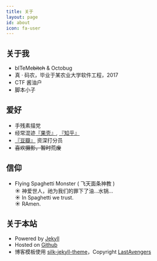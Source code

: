```yaml
---
title: 关于
layout: page
id: about
icon: fa-user
---
```


关于我
---

* bITeMe<del>bitch</del> & Octobug
* 真 · 码农，毕业于某农业大学软件工程，2017
* CTF 酱油户
* 脚本小子

爱好
---

* 手残素描党
* 经常混迹<a href="http://www.guokr.com/i/0466223402/" target="_blank">『果壳』</a>, <a href="http://www.zhihu.com/people/donotbiteme" target="_blank">『知乎』</a>
* <a href="http://www.douban.com/people/bitemebitch/" target="_blank">『豆瓣』</a>
		资深打分员
* <del>喜欢摄影，暂时荒废</del>

信仰
---

* Flying Spaghetti Monster ( 飞天面条神教 )  
☀ 神爱世人，祂为我们的罪下了油...水锅...  
☀ In Spaghetti we trust.  
☀ RAmen.  

关于本站
--------

* Powered by [Jekyll](http://jekyllrb.com/) 
* Hosted on [Github](https://github.com)
* 博客模板使用 [silk-jekyll-theme](https://github.com/lastavenger/silk-jekyll-theme)，Copyright [LastAvengers](http://lastavenger.github.io/)
